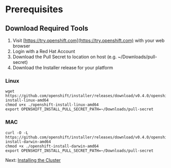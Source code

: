 # Prerequisites

## Download Required Tools

1. Visit [https://try.openshift.com](https://try.openshift.com) with your web browser
1. Login with a Red Hat Account
1. Download the Pull Secret to location on host (e.g. ~/Downloads/pull-secret)
1. Download the Installer release for your platform

### Linux

```
wget https://github.com/openshift/installer/releases/download/v0.4.0/openshift-install-linux-amd64
chmod u+x ./openshift-install-linux-amd64
export OPENSHIFT_INSTALL_PULL_SECRET_PATH=~/Downloads/pull-secret
```

### MAC

```
curl -O -L https://github.com/openshift/installer/releases/download/v0.4.0/openshift-install-darwin-amd64
chmod +x ./openshift-install-darwin-amd64
export OPENSHIFT_INSTALL_PULL_SECRET_PATH=~/Downloads/pull-secret
```

Next: [Installing the Cluster](02-install.md)

